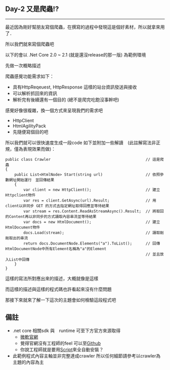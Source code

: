 ## Day-2 又是爬蟲!?
---
最近因為剛好幫朋友寫個爬蟲，在撰寫的過程中發現這是個好素材，所以就拿來用了．

所以我們就來寫個爬蟲吧

以下的會以 .Net Core 2.0 ~ 2.1 (就是還沒release的那一版) 為範例環境

先做一次概略描述

爬蟲感覺功能需求如下：
 - 具有HttpReqeuest, HttpResponse 這樣的站台資訊發送與接收
 - 可以解析抓回來的資訊
 - 解析完有後續還有一個目的 (總不是爬完吃飽沒事幹吧)

感覺好像很複雜，換一個方式來呈現我們的需求吧

 - HttpClient
 - HtmlAgilityPack
 - 先隨便寫個目的吧

所以我們就可以很快速度生成一段code 如下並附加一些解讀　(此註解寫法非正規，僅為表現效果而做)：
```
public class Crawler                                          // 這是爬蟲
{
    public List<HtmlNode> Start(string url)                   // 依照參數網址開始運行　並回傳結果
    {
        var client = new HttpClient();                        // 建立Httpclient物件
        var res = client.GetAsync(url).Result;                // 用client以非同步 GET 的方式去指定網址取得回應並等待結果
        var stream = res.Content.ReadAsStreamAsync().Result;  // 將取回的Content再以非同步的方式讀取內容串流並等待結果
        var docs = new HtmlDocument();                        // 建立HtmlDocument物件
        docs.Load(stream);                                    // 讀取剛剛取出的串流
        return docs.DocumentNode.Elements("a").ToList();      // 回傳HtmlDocumentNode中所有Element名稱為"a"的Element
                                                              // 並且放入List中回傳
    }
}
```

這樣的寫法所對應出來的描述，大概就像是這樣

而這樣的描述與這樣的程式碼也許看起來沒有什麼問題

那接下來就來了解一下這次的主題會如何檢驗這段程式吧

備註
---

 - .net core 相關sdk 與　runtime 可至下方官方來源取得
   - [微軟官網](https://www.microsoft.com/net/download/windows)
   - 覺得官網沒有工程師的feel 可以至[Github](https://github.com/dotnet/core/blob/master/release-notes/download-archives/2.1.2-sdk-download.md)
   - 你說工程師就是要用[Script](https://github.com/dotnet/docs/blob/master/docs/core/tools/dotnet-install-script.md)來全自動安裝？
 - 此範例程式內容主軸並非完整達成crawler 所以任何細節請參考以crawler為主題的內容為主
